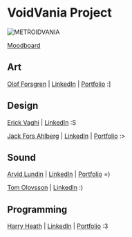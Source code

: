# VoidVania Project

![METROIDVANIA](https://user-images.githubusercontent.com/90158105/189464956-f8ee4d64-cebe-4bd4-98ad-9b805fe2ffa2.jpg)

[Moodboard](https://app.milanote.com/1MP8gw16kRGSaH?p=4u1mg2mOuRK)

## Art

[Olof Forsgren](https://github.com/ojojboll) | [LinkedIn](https://www.linkedin.com/in/forsgren-olof-745a394/) | [Portfolio](https://www.artstation.com/olofforsgren7) :]

## Design

[Erick Vaghi](https://github.com/ErickVaghi) | [LinkedIn](https://www.linkedin.com/in/erick-vaghi/) :S

[Jack Fors Ahlberg](https://github.com/jackahlberg) | [LinkedIn](https://www.linkedin.com/in/jack-fors-ahlberg-9a8657221/) | [Portfolio](https://www.jackahlberg.com/) :>


## Sound

[Arvid Lundin](https://github.com/Aaapid) | [LinkedIn](https://www.linkedin.com/in/arvid-lundin-a5b18622b/) | [Portfolio](https://lundinarvid.wixsite.com/arvidlundingameaudio) =)

[Tom Olovsson](https://github.com/TomOlovsson) | [LinkedIn](https://www.linkedin.com/in/tom-olovsson-62a5b799/) :)


## Programming

[Harry Heath](https://github.com/HarryTheHeath) | [LinkedIn](https://www.linkedin.com/in/hmtheath/) | [Portfolio](https://harryheath1.wixsite.com/hhgames/) :3
